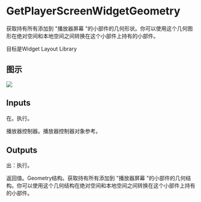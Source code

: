 # GetPlayerScreenWidgetGeometry

获取持有所有添加到 "播放器屏幕 "的小部件的几何形状。你可以使用这个几何图形在绝对空间和本地空间之间转换在这个小部件上持有的小部件。

目标是Widget Layout Library

## 图示

![]($-20221218-21251234.png)

## Inputs

在。执行。

播放器控制器。播放器控制器对象参考。  

## Outputs

出：执行。

返回值。Geometry结构。获取持有所有添加到 "播放器屏幕 "的小部件的几何结构。你可以使用这个几何结构在绝对空间和本地空间之间转换在这个小部件上持有的小部件。
